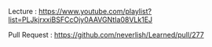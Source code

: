 Lecture : https://www.youtube.com/playlist?list=PLJkjrxxiBSFCcOjy0AAVGNtIa08VLk1EJ

Pull Request : https://github.com/neverlish/Learned/pull/277
